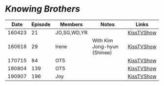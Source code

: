 # _Knowing Brothers_

| Date   | Episode | Members     | Notes                       | Links                                                             |
|--------|---------|-------------|-----------------------------|-------------------------------------------------------------------|
| 160423 | 21      | JO,SG,WD,YR |                             | [KissTVShow](https://kisstvshow.to/Show/Knowing-Bros/Episode-21)  |
| 160618 | 29      | Irene       | With Kim Jong-hyun (Shinee) | [KissTVShow](https://kisstvshow.to/Show/Knowing-Bros/Episode-29)  |
| 170715 | 84      | OT5         |                             | [KissTVShow](https://kisstvshow.to/Show/Knowing-Bros/Episode-84)  |
| 180804 | 139     | OT5         |                             | [KissTVShow](https://kisstvshow.to/Show/Knowing-Bros/Episode-139) |
| 190907 | 196     | Joy         |                             | [KissTVShow](https://kisstvshow.to/Show/Knowing-Bros/Episode-196) |